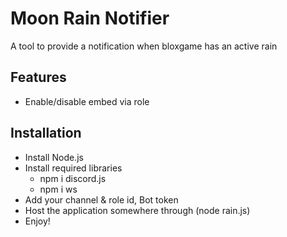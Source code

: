 # Moon Rain Notifier

A tool to provide a notification when bloxgame has an active rain

## Features
- Enable/disable embed via role 
  
## Installation
- Install Node.js
- Install required libraries
  - npm i discord.js
  - npm i ws
- Add your channel & role id, Bot token
- Host the application somewhere through (node rain.js)
- Enjoy!
